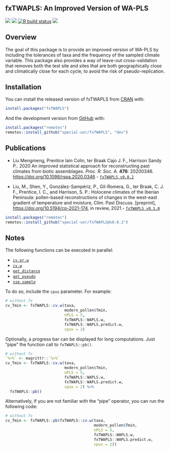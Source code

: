 
<!-- README.md is generated from README.Rmd. Please edit that file -->

## fxTWAPLS: An Improved Version of WA-PLS

<!-- <img src="https://raw.githubusercontent.com/special-uor/fxTWAPLS/master/inst/images/logo.png" alt="logo" align="right" height=200px/> -->
<!-- badges: start -->
<!-- [![](https://img.shields.io/github/languages/code-size/special-uor/fxTWAPLS.svg)](https://github.com/special-uor/fxTWAPLS) -->

[![](https://img.shields.io/badge/devel%20version-0.1.0.9000-yellow.svg)](https://github.com/special-uor/fxTWAPLS)
[![](https://www.r-pkg.org/badges/version/fxTWAPLS?color=black)](https://cran.r-project.org/package=fxTWAPLS)
[![R build
status](https://github.com/special-uor/fxTWAPLS/workflows/R-CMD-check/badge.svg)](https://github.com/special-uor/fxTWAPLS/actions)
[![](https://img.shields.io/badge/doi-10.1098/rspa.2020.0346-blue.svg)](https://doi.org/10.1098/rspa.2020.0346)
<!-- [![](https://codecov.io/gh/special-uor/fxTWAPLS/branch/master/graph/badge.svg?token=Q6SYL7AOGR)](https://codecov.io/gh/special-uor/fxTWAPLS) -->
<!-- [![R build status](https://github.com/special-uor/fxTWAPLS/workflows/R-CMD-check/badge.svg)](https://github.com/special-uor/fxTWAPLS/actions) -->
<!-- [![CRAN status](https://www.r-pkg.org/badges/version/fxTWAPLS)](https://CRAN.R-project.org/package=fxTWAPLS) -->
<!-- badges: end -->

## Overview

The goal of this package is to provide an improved version of WA-PLS by
including the tolerances of taxa and the frequency of the sampled
climate variable. This package also provides a way of leave-out
cross-validation that removes both the test site and sites that are both
geographically close and climatically close for each cycle, to avoid the
risk of pseudo-replication.

## Installation

<!-- ### Create a Personal Access Token (PAT) for Github -->
<!-- This is needed to install packages from private repositories. Once configured, -->
<!-- there is no need to configure it again. -->

You can install the released version of fxTWAPLS from
[CRAN](https://cran.r-project.org/package=fxTWAPLS) with:

``` r
install.packages("fxTWAPLS")
```

And the development version from
[GitHub](https://github.com/special-uor/fxTWAPLS/) with:
<!-- You can install the development version from [GitHub](https://github.com/) with: -->

``` r
install.packages("remotes")
remotes::install_github("special-uor/fxTWAPLS", "dev")
```

## Publications

-   Liu Mengmeng, Prentice Iain Colin, ter Braak Cajo J. F., Harrison
    Sandy P.. 2020 An improved statistical approach for reconstructing
    past climates from biotic assemblages. *Proc. R. Soc. A.* **476**:
    20200346. <https://doi.org/10.1098/rspa.2020.0346> -
    [`fxTWAPLS v0.0.2`](https://github.com/special-uor/fxTWAPLS/releases/tag/v0.0.2/)

-   Liu, M., Shen, Y., González-Sampériz, P., Gil-Romera, G., 
    ter Braak, C. J. F., Prentice, I. C., and Harrison, S. P.: Holocene climates 
    of the Iberian Peninsula: pollen-based reconstructions of changes in the 
    west-east gradient of temperature and moisture, Clim. Past Discuss. 
    [preprint], <https://doi.org/10.5194/cp-2021-174>, in review, 2021.-
    [`fxTWAPLS v0.1.0`](https://github.com/special-uor/fxTWAPLS/releases/tag/v0.1.0/)

    
``` r
install.packages("remotes")
remotes::install_github("special-uor/fxTWAPLS@v0.0.2")
```

<!-- ## Example -->
<!-- This is a basic example which shows you how to solve a common problem: -->

## Notes

The following functions can be executed in parallel:

-   [`cv.pr.w`](https://special-uor.github.io/fxTWAPLS/reference/cv.pr.w.html)
-   [`cv.w`](https://special-uor.github.io/fxTWAPLS/reference/cv.w.html)
-   [`get_distance`](https://special-uor.github.io/fxTWAPLS/reference/get_distance.html)
-   [`get_pseudo`](https://special-uor.github.io/fxTWAPLS/reference/get_pseudo.html)
-   [`sse.sample`](https://special-uor.github.io/fxTWAPLS/reference/sse.sample.html)

To do so, include the `cpus` parameter. For example:

``` r
# without fx
cv_Tmin <- fxTWAPLS::cv.w(taxa,
                          modern_pollen$Tmin,
                          nPLS = 5,
                          fxTWAPLS::WAPLS.w,
                          fxTWAPLS::WAPLS.predict.w,
                          cpus = 2)
```

Optionally, a progress bar can be displayed for long computations. Just
“pipe” the function call to `fxTWAPLS::pb()`.

``` r
# without fx
`%>%` <- magrittr::`%>%`
cv_Tmin <- fxTWAPLS::cv.w(taxa,
                          modern_pollen$Tmin,
                          nPLS = 5,
                          fxTWAPLS::WAPLS.w,
                          fxTWAPLS::WAPLS.predict.w,
                          cpus = 2) %>%
  fxTWAPLS::pb()
```

Alternatively, if you are not familiar with the “pipe” operator, you can
run the following code:

``` r
# without fx
cv_Tmin <- fxTWAPLS::pb(fxTWAPLS::cv.w(taxa,
                                       modern_pollen$Tmin,
                                       nPLS = 5,
                                       fxTWAPLS::WAPLS.w,
                                       fxTWAPLS::WAPLS.predict.w,
                                       cpus = 2))
  
```
